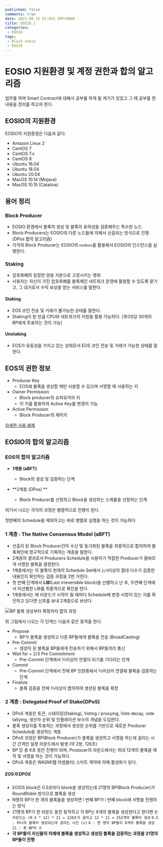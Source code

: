```yaml
---
published: false
comments: true
date: 2021-08-15 01:035 GMT+0900
title: EOSIO_1
categories:
 - EOSIO
tags: 
 - Block chain
 - EOSIO
---
```


# EOSIO 지원환경 및 계정 권한과 합의 알고리즘

업무를 하며  Smart Contract에 대해서 공부를 하게 될 계기가 있었고 그 때 공부를 한 내용을 정리를 하고자 한다.



## EOSIO의 지원환경

EOSIO의 지원환경은 다음과 같다.

* Amazon Linux 2
* CentOS 7
* CentOS 7.x
* CentOS 8
* Ubuntu 16.04
* Ubuntu 18.04
* Ubuntu 20.04
* MacOS 10.14 (Mojave)
* MacOS 10.15 (Catalina)



## 용어 정리

### Block Producer

* EOSIO 환경에서 블록의 생성 및 블록의 유혀성을 검증해주는 특수한 노드
* Block Producers는 EOSIO의 다른 노드들에 의해서 선출되는 방식으로 진행
  (DPos 합의 알고리즘)
* 각각의 Block Producer는 EOSIO의 `nodeos`를 활용해서 EOSIO의 인스턴스를 실행한다.

### Staking

* 암호화폐의 일정한 양을 지분으로 고정시키는 행위
* 사용자는 자신이 가진 암호화폐를 블록체인 네트워크 운영에 활용할 수 있도록 맡기고, 그 대가로서 수익 보상을 받는 서비스를 말한다.

#### Staking

* EOS 코인 전송 및 거래가 불가능한 상태를 말한다.
* Staking이 된 만큼 CPU와 네트워크의 자원을 활용 가능하다.
  (1EOS당 30개의 BP에게 투표하는 것이 가능)

#### Unstaking

* EOS가 유동성을 가지고 있는 상태로서 EOS 코인 전송 및 거래가 가능한 상태를 말한다.

#### 

## EOS의 권한 정보

* Producer Key
  * EOS에 블록을 생성할 때만 사용할 수 있으며 서명할 때 사용하는 키
* Owner Permission
  * Block producer의 슈퍼유저의 키
  * 이 키를 활용하여 Active Key를 변경이 가능
* Active Permission
  *  Block Producer의 제어키

[자세한 사용 예제](https://bensig.medium.com/how-to-setup-a-secure-eos-account-7f29f7f74fc8 )



## EOSIO의 합의 알고리즘

### EOS의 합의 알고리즘

* **1계층 (aBFT)**
  * Block의 생성 및 검증하는 단계

* **2계층 (DPos) **
  * Block Producer를 선정하고 Block을 생성하는 스케줄을 선정하는 단계

여기서 나오는 각각의 과정은 병렬적으로 진행이 된다.

첫번째의 Schedule을 제외하고는 바로 병렬로 실행을 하는 것이 가능하다.



### 1 계층 : The Native Consensus Model (aBFT)

* 선출이 된 Block Producer간의 수신 및 동기화된 블록을 최종적으로 합의하여 블록체인에 영구적으로 기록하는 계층을 말한다.
* 2계층의 결과로서 Producers Schedule을 사용하기 적절한 Producer가 올바르게 서명한 블록을 결정한다.
* 1계층에서는 이 블록이 현재의 Schedule Set에서 `2/3`이상의 절대 다수가 검증한 내용인지 확인하는 검증 과정을 2번 거친다.
* 첫 번째 단계에서 **LIB**(Last irreversible block)을 선별하고 난 후, 두번째 단계에서 이선별한 LIB를 최종적으로 확인을 한다.
* 1계층에서는 매 라운드가 시작이 될 때마다 Schedule에 변경 사항이 있는 지를 확인하고 있다면 신호를 보내 2계층으로 보낸다.

![BP 블록 생성부터 확정까지 합의 과정](https://miro.medium.com/max/700/1*BvK-x6QTSGVnhrE9U_Ppog.png)

위 그림에서 나오는 각 단계는 다음과 같은 동작을 한다.

* Propose
  * BP가 블록을 생성하고 다른 BP들에게 블록을 전송 (BroadCasting)
* Pre-Commit
  * 생성이 된 블록을 BP들에게 전송하기 위해서 BP들끼리 통신
* Wait for + 2/3 Pre Commitment
  * Pre-Commit 단계에서 ⅔이상이 연결이 되기를 기다리는 단계
* Commit
  * Pre-Commit 단계에서 전체 BP 인원중에서 ⅔이상이 연결돼 블록을 검증하는 단계
* Finalize
  * 블록 검증을 전체 ⅔이상이 합의하여 생성된 블록을 확정



### 2 계층 : Delegated Proof of Stake(DPoS)

* DPoS 계층은 토큰, 스테이킹(Staking), Voting / proxying, Vote decay, vote tallying, 
  생산자 순위 및 인플레이션 보수의 개념을 도입한다. 
* 블록 생성자를 투표하는 과정에서 생성된 순위를 기반으로 새로운 Producer Schedule을 생성하는 계층
* DPoS 과정은 BP(Block Producer)가 블록을 생성하고 서명을 하는데 걸리는 시간 간격인 
  일정 라운드에서 발생 (약 2분, 126초)
* BP 당 총 6초 동안 진행이 되며, 
  Producer의 라운드에서는 최대 12개의 블록을 제작 및 서명을 하는 것이 가능하다.
* DPoS 계층은 WASM(웹 어셈블리) 스마트 계약에 의해 활성화가 된다.

##### EOS의 DPOS

* EOS의 block은 0.5초마다 block을 생성하는데 21명의 BP(Block Producer)가 RoundRobin 방식으로 블록을 생성
* N명의 BP가 한 개의 블록들을 생성하면 i 번째 BP가 i 번째 block에 서명을 진행하는 방식
* 21명의 BP가 한 라운드 동안 동작하고 각 BP는 6개의 블록을 생성한다고 한다면
  `한 라운드는 (0.5 * 12) * 21 = 128초가 걸리고 12 * 21 = 252개의 블록이 생성`
  `0.5 : 하나의 블록이 생성되는데 걸리는 시간 (s)`
  `6 : 한 명의 BP들이 6개의 블록을 생성`
  `21 : 총 BP의 수`
* **각 BP들이 자신들의 차례에 블록을 생성하고 생성된 블록을 검증하는 과정을 21명의 BP들이 진행**